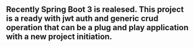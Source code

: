 

## Recently Spring Boot 3 is realesed. This project is a ready with jwt auth and generic crud operation that can be a plug and play application with a new project initiation.
